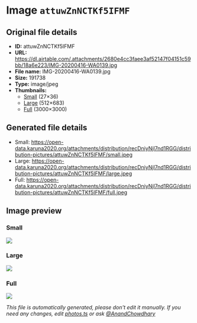 # Image `attuwZnNCTKf5IFMF`

## Original file details

- **ID:** attuwZnNCTKf5IFMF
- **URL:** https://dl.airtable.com/.attachments/2680e4cc3faee3af52147f04151c59bb/18a6e223/IMG-20200416-WA0139.jpg
- **File name:** IMG-20200416-WA0139.jpg
- **Size:** 191738
- **Type:** image/jpeg
- **Thumbnails:**
  - [Small](https://dl.airtable.com/.attachmentThumbnails/db7e5a1c910a9d8c11e0829bc2278d15/6783e050) (27×36)
  - [Large](https://dl.airtable.com/.attachmentThumbnails/540c8843aa7127374800c5e22a338ae9/d09a6e6b) (512×683)
  - [Full](https://dl.airtable.com/.attachmentThumbnails/fce98c03ba689c4830a5714f57f62f5a/ef64ff13) (3000×3000)

## Generated file details

- Small: https://open-data.karuna2020.org/attachments/distribution/recDniyNjl7nd1RGG/distribution-pictures/attuwZnNCTKf5IFMF/small.jpeg
- Large: https://open-data.karuna2020.org/attachments/distribution/recDniyNjl7nd1RGG/distribution-pictures/attuwZnNCTKf5IFMF/large.jpeg
- Full: https://open-data.karuna2020.org/attachments/distribution/recDniyNjl7nd1RGG/distribution-pictures/attuwZnNCTKf5IFMF/full.jpeg

## Image preview

### Small

![](https://open-data.karuna2020.org/attachments/distribution/recDniyNjl7nd1RGG/distribution-pictures/attuwZnNCTKf5IFMF/small.jpeg)

### Large

![](https://open-data.karuna2020.org/attachments/distribution/recDniyNjl7nd1RGG/distribution-pictures/attuwZnNCTKf5IFMF/large.jpeg)

### Full

![](https://open-data.karuna2020.org/attachments/distribution/recDniyNjl7nd1RGG/distribution-pictures/attuwZnNCTKf5IFMF/full.jpeg)

_This file is automatically generated, please don't edit it manually. If you need any changes, edit [photos.ts](/photos.ts) or ask [@AnandChowdhary](https://github.com/AnandChowdhary)_
